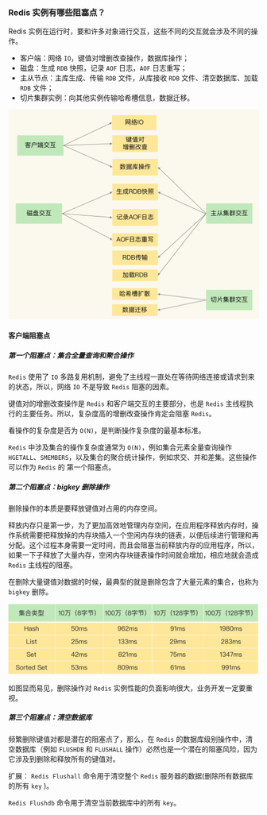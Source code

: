### Redis 实例有哪些阻塞点？
Redis 实例在运行时，要和许多对象进行交互，这些不同的交互就会涉及不同的操作。
- 客户端：网络 `IO`，键值对增删改查操作，数据库操作；
- 磁盘：生成 `RDB` 快照，记录 `AOF` 日志，`AOF` 日志重写；
- 主从节点：主库生成、传输 `RDB` 文件，从库接收 `RDB` 文件、清空数据库、加载 `RDB` 文件；
- 切片集群实例：向其他实例传输哈希槽信息，数据迁移。

![Redis阻塞点示意图](../../Picture/Redis阻塞点示意图.jpeg)

#### 客户端阻塞点

##### 第一个阻塞点：集合全量查询和聚合操作
`Redis` 使用了 `IO` 多路复用机制，避免了主线程一直处在等待网络连接或请求到来的状态，所以，网络 `IO` 不是导致 `Redis` 阻塞的因素。

键值对的增删改查操作是 `Redis` 和客户端交互的主要部分，也是 `Redis` 主线程执行的主要任务。所以，复杂度高的增删改查操作肯定会阻塞 `Redis`。

看操作的复杂度是否为 `O(N)`，是判断操作复杂度的最基本标准。

`Redis` 中涉及集合的操作复杂度通常为 `O(N)`，例如集合元素全量查询操作 `HGETALL`、`SMEMBERS`，以及集合的聚合统计操作，例如求交、并和差集。这些操作可以作为 `Redis` 的 第一个阻塞点。

##### 第二个阻塞点：bigkey 删除操作
删除操作的本质是要释放键值对占用的内存空间。

释放内存只是第一步，为了更加高效地管理内存空间，在应用程序释放内存时，操作系统需要把释放掉的内存块插入一个空闲内存块的链表，以便后续进行管理和再分配。这个过程本身需要一定时间，而且会阻塞当前释放内存的应用程序，所以，如果一下子释放了大量内存，空闲内存块链表操作时间就会增加，相应地就会造成 `Redis` 主线程的阻塞。

在删除大量键值对数据的时候，最典型的就是删除包含了大量元素的集合，也称为 `bigkey` 删除。

![Redis不同集合类型bigkey删除时间](../../Picture/Redis不同集合类型bigkey删除时间.jpeg)

如图显而易见，删除操作对 `Redis` 实例性能的负面影响很大，业务开发一定要重视。

##### 第三个阻塞点：清空数据库

频繁删除键值对都是潜在的阻塞点了，那么，在 `Redis` 的数据库级别操作中，清空数据库（例如 `FLUSHDB` 和 `FLUSHALL` 操作）必然也是一个潜在的阻塞风险，因为它涉及到删除和释放所有的键值对。

扩展：
`Redis Flushall` 命令用于清空整个 `Redis` 服务器的数据(删除所有数据库的所有 `key` )。

`Redis Flushdb` 命令用于清空当前数据库中的所有 `key`。


